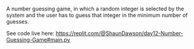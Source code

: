 A number guessing game, in which a random integer is selected by the system and the user has to guess that integer in the minimum number of guesses.

See code live here: 
https://replit.com/@ShaunDawson/day12-Number-Guessing-Game#main.py